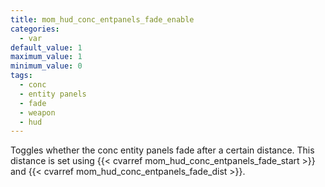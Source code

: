 ```yaml
---
title: mom_hud_conc_entpanels_fade_enable
categories:
  - var
default_value: 1
maximum_value: 1
minimum_value: 0
tags:
  - conc
  - entity panels
  - fade
  - weapon
  - hud
---
```


Toggles whether the conc entity panels fade after a certain distance. This distance is set using {{< cvarref mom_hud_conc_entpanels_fade_start >}} and {{< cvarref mom_hud_conc_entpanels_fade_dist >}}.
